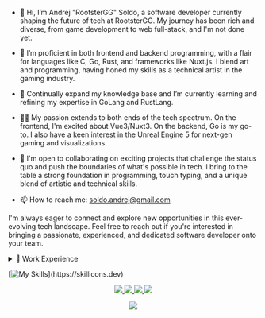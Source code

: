 - 🐓 Hi, I’m Andrej "RootsterGG" Soldo, a software developer currently shaping the future of tech at RootsterGG. My journey has been rich and diverse, from game development to web full-stack, and I'm not done yet.

- 👀 I’m proficient in both frontend and backend programming, with a flair for languages like C, Go, Rust, and frameworks like Nuxt.js. I blend art and programming, having honed my skills as a technical artist in the gaming industry.

- 🌱 Continually expand my knowledge base and I’m currently learning and refining my expertise in GoLang and RustLang.

- 🤹‍♀️ My passion extends to both ends of the tech spectrum. On the frontend, I'm excited about Vue3/Nuxt3. On the backend, Go is my go-to. I also have a keen interest in the Unreal Engine 5 for next-gen gaming and visualizations.

- 💞 I'm open to collaborating on exciting projects that challenge the status quo and push the boundaries of what's possible in tech. I bring to the table a strong foundation in programming, touch typing, and a unique blend of artistic and technical skills.

- 📫 How to reach me: soldo.andrej@gmail.com

I'm always eager to connect and explore new opportunities in this ever-evolving tech landscape. Feel free to reach out if you're interested in bringing a passionate, experienced, and dedicated software developer onto your team.


<details>
  <summary>🧳 Work Experience</summary>

  - **Ericsson**
    - Software Developer (Full-time)
    - May 2022 - Present (1 yr 1 mo)
    - Zagreb
    - Role: Full-stack Developer
  
  - **Digital Arena**
    - Software Developer (Full-time)
    - Jan 2022 - Present (1 yr 6 mo)
    - Zagreb
    - Role: Full-stack Developer
  
  - **Calzedonia Group**
    - Web Development & R&D
    - May 2020 - Nov 2021 (1y)
    - Zagreb
    - Role: Software Developer
  
  - **Distributed Things**
    - Team Lead, Game Development & R&D
    - May 2017 - Nov 2020 (3y)
    - Zagreb
    - Role: Software Developer

  - **Sintezis**
    - Technical Artist
    - Oct 2016 - May 2017 (8 mos)
    - Role: Programming and Art Implementation

  - **Virtualni Koncepti (Exordium Games)**
    - Technical Artist/Programmer
    - Nov 2014 - Oct 2016 (2 yrs)
    - Zagreb
    - Role: Lead developer on game projects

  - **Exordium Games**
    - Technical Artist
    - Nov 2014 - Oct 2016 (2 yrs)
    - Zagreb
    - Developed games: Bear with me: Episode one

  - **Meliá Hotels International**
    - Web Designer
    - 2010 - 2012 (2 yrs)
</details>



[![My Skills](https://skillicons.dev/icons?i=aws,linux,vim,neovim,bash,go,docker,rust,lua,markdown,html,css,alpinejs,js,ts,wasm,tailwindcss,vite,vue,nuxt,supabase,postgres,mongodb,graphql,grafana,git,github,gitlab,blender,threejs,unreal,figma,)](https://skillicons.dev)

<p align="center">
  <a href="https://github.com/ASoldo">
    <img src="http://github-profile-summary-cards.vercel.app/api/cards/profile-details?username=ASoldo&theme=transparent" />
  </a>
  <a href="https://github.com/ASoldo">
    <img src="https://github-readme-streak-stats.herokuapp.com/?user=ASoldo&hide_border=true&card_width=338&theme=transparent" />
  </a>
  <a href="https://github.com/ASoldo">
    <img src="http://github-profile-summary-cards.vercel.app/api/cards/stats?username=ASoldo&theme=transparent" />
  </a>
  <a href="https://github.com/ASoldo">
    <img src="https://github-readme-stats.vercel.app/api/top-langs/?username=ASoldo&card_width=699&hide_border=true&theme=transparent&hide=c,glsl,lua,typescript,javascript,C%2B%2B,css,c%23" />
  </a>
</p>

<p align="center">
  <a href="https://github.com/ASoldo">
    <img src="https://komarev.com/ghpvc/?username=ASoldo&color=blue&style=flat)" />
  </a>
</p>

<!---
ASoldo/ASoldo is a ✨ special ✨ repository because its `README.md` (this file) appears on your GitHub profile.
You can click the Preview link to take a look at your changes.
--->
